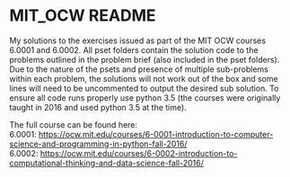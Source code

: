 # MIT_OCW README
My solutions to the exercises issued as part of the MIT OCW courses 6.0001 and 6.0002. All pset folders contain the solution code to the problems outlined in the problem brief (also included in the pset folders). Due to the nature of the psets and presence of multiple sub-problems within each problem, the solutions will not work out of the box and some lines will need to be uncommented to output the desired sub solution. To ensure all code runs properly use python 3.5 (the courses were originally taught in 2016 and used python 3.5 at the time).

The full course can be found here:<br>
6.0001: https://ocw.mit.edu/courses/6-0001-introduction-to-computer-science-and-programming-in-python-fall-2016/<br>
6.0002: https://ocw.mit.edu/courses/6-0002-introduction-to-computational-thinking-and-data-science-fall-2016/
